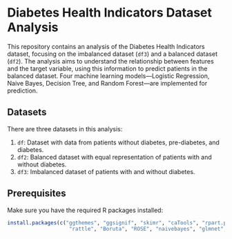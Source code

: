 # Diabetes Health Indicators Dataset Analysis

This repository contains an analysis of the Diabetes Health Indicators dataset, focusing on the imbalanced dataset (`df3`) and a balanced dataset (`df2`). The analysis aims to understand the relationship between features and the target variable, using this information to predict patients in the balanced dataset. Four machine learning models—Logistic Regression, Naive Bayes, Decision Tree, and Random Forest—are implemented for prediction.

## Datasets

There are three datasets in this analysis:

1. `df`: Dataset with data from patients without diabetes, pre-diabetes, and diabetes.
2. `df2`: Balanced dataset with equal representation of patients with and without diabetes.
3. `df3`: Imbalanced dataset of patients with and without diabetes.

## Prerequisites

Make sure you have the required R packages installed:

```R
install.packages(c("ggthemes", "ggsignif", "skimr", "caTools", "rpart.plot", "patchwork", "gridExtra", 
                    "rattle", "Boruta", "ROSE", "naivebayes", "glmnet", "tidymodels"))
